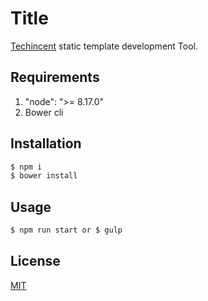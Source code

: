 # Title

[Techincent](https://techincent.com) static template development Tool.

## Requirements
1. "node": ">= 8.17.0"
2. Bower cli

## Installation


```bash
$ npm i
$ bower install
```

## Usage

```bash
$ npm run start or $ gulp
```

## License
[MIT](https://choosealicense.com/licenses/mit/)